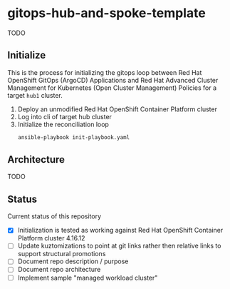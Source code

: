 # gitops-hub-and-spoke-template
TODO

## Initialize
This is the process for initializing the gitops loop between Red Hat OpenShift GitOps (ArgoCD) Applications and Red Hat Advanced Cluster Management for Kubernetes (Open Cluster Management) Policies for a target `hub1` cluster.

1. Deploy an unmodified Red Hat OpenShift Container Platform cluster
1. Log into cli of target hub cluster
1. Initialize the reconciliation loop
    ```sh
    ansible-playbook init-playbook.yaml
    ```

## Architecture
TODO

## Status
Current status of this repository

- [x] Initialization is tested as working against Red Hat OpenShift Container Platform cluster 4.16.12
- [ ] Update kuztomizations to point at git links rather then relative links to support structural promotions
- [ ] Document repo description / purpose
- [ ] Document repo architecture
- [ ] Implement sample "managed workload cluster"
